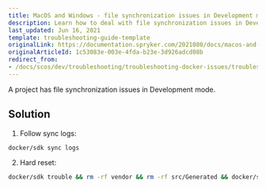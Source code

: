 ```yaml
---
title: MacOS and Windows - file synchronization issues in Development mode
description: Learn how to deal with file synchronization issues in Development mode on MacOS and Windows.
last_updated: Jun 16, 2021
template: troubleshooting-guide-template
originalLink: https://documentation.spryker.com/2021080/docs/macos-and-windows-file-synchronization-issues-in-development-mode
originalArticleId: 1c53083e-003e-4fda-b23e-3d926adcd08b
redirect_from:
- /docs/scos/dev/troubleshooting/troubleshooting-docker-issues/troubleshooting-running-applications-in-docker/macos-and-windows-file-synchronization-issues-in-development-mode.html
---
```


A project has file synchronization issues in Development mode.

## Solution

1. Follow sync logs:

```bash
docker/sdk sync logs
```

2. Hard reset:

```bash
docker/sdk trouble && rm -rf vendor && rm -rf src/Generated && docker/sdk sync && docker/sdk up
```
